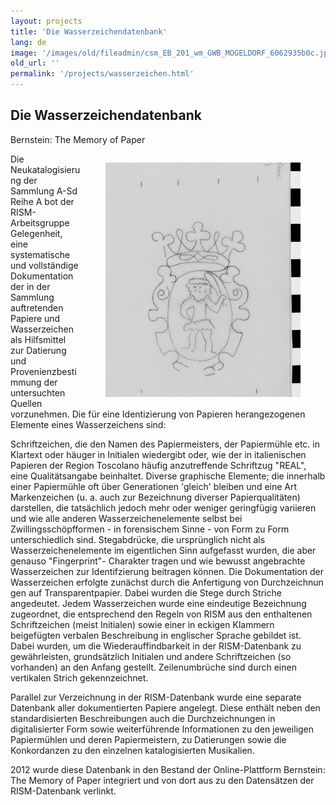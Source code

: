 ```yaml
---
layout: projects
title: 'Die Wasserzeichendatenbank'
lang: de
image: '/images/old/fileadmin/csm_EB_201_wm_GWB_MOGELDORF_6062935b0c.jpg'
old_url: ''
permalink: '/projects/wasserzeichen.html'
---
```


## Die Wasserzeichendatenbank

Bernstein: The Memory of Paper

<div style="float: right;">
   <figure class="figure">
      <div class="float-left">
         <img src="/images/csm_WZ_0019b_bedbb1c0d2.jpg">
      </div>
     </figure>
</div>



Die Neukatalogisierung der Sammlung A-Sd Reihe A bot der RISM-Arbeitsgruppe Gelegenheit, eine systematische und vollständige Dokumentation der in der Sammlung auftretenden Papiere und Wasserzeichen als Hilfsmittel zur Datierung und Provenienzbestimmung der untersuchten Quellen vorzunehmen. Die für eine Identizierung von Papieren herangezogenen Elemente eines Wasserzeichens sind:

Schriftzeichen, die den Namen des Papiermeisters, der Papiermühle etc. in Klartext oder häuger in Initialen wiedergibt oder, wie der in italienischen Papieren der Region Toscolano häufig anzutreffende Schriftzug "REAL", eine Qualitätsangabe beinhaltet. 
Diverse graphische Elemente; die innerhalb einer Papiermühle oft über Generationen 'gleich' bleiben und eine Art Markenzeichen (u. a. auch zur Bezeichnung diverser Papierqualitäten) darstellen, die tatsächlich jedoch mehr oder weniger geringfügig variieren und wie alle anderen Wasserzeichenelemente selbst bei Zwillingsschöpfformen - in forensischem Sinne - von Form zu Form unterschiedlich sind. 
Stegabdrücke, die ursprünglich nicht als Wasserzeichenelemente im eigentlichen Sinn aufgefasst wurden, die aber genauso "Fingerprint"- Charakter tragen und wie bewusst angebrachte Wasserzeichen zur Identifzierung beitragen können.
Die Dokumentation der Wasserzeichen erfolgte zunächst durch die Anfertigung von Durchzeichnun gen auf Transparentpapier. Dabei wurden die Stege durch Striche angedeutet. Jedem Wasserzeichen wurde eine eindeutige Bezeichnung zugeordnet, die entsprechend den Regeln von RISM aus den enthaltenen Schriftzeichen (meist Initialen) sowie einer in eckigen Klammern beigefügten verbalen Beschreibung in englischer Sprache gebildet ist. Dabei wurden, um die Wiederauffindbarkeit in der RISM-Datenbank zu gewährleisten, grundsätzlich Initialen und andere Schriftzeichen (so vorhanden) an den Anfang gestellt. Zeilenumbrüche sind durch einen vertikalen Strich gekennzeichnet.

Parallel zur Verzeichnung in der RISM-Datenbank wurde eine separate Datenbank aller dokumentierten Papiere angelegt. Diese enthält neben den standardisierten Beschreibungen auch die Durchzeichnungen in digitalisierter Form sowie weiterführende Informationen zu den jeweiligen Papiermühlen und deren Papiermeistern, zu Datierungen sowie die Konkordanzen zu den einzelnen katalogisierten Musikalien.

2012 wurde diese Datenbank in den Bestand der Online-Plattform Bernstein: The Memory of Paper integriert und von dort aus zu den Datensätzen der RISM-Datenbank verlinkt.

